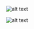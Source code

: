 ![alt text](https://cdn.jsdelivr.net/gh/sword4869/pic1@main/images/202407112045473.png)

![alt text](https://cdn.jsdelivr.net/gh/sword4869/pic1@main/images/202407112045474.png)